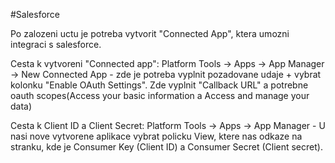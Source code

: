 #Salesforce

Po zalozeni uctu je potreba vytvorit "Connected App", ktera umozni integraci s salesforce. 

Cesta k vytvoreni "Connected app": Platform Tools → Apps → App Manager → New Connected App - zde je potreba vyplnit pozadovane udaje + vybrat kolonku "Enable OAuth Settings". Zde vyplnit "Callback URL" a potrebne oauth scopes(Access your basic information a Access and manage your data) 

Cesta k Client ID a Client Secret: Platform Tools → Apps → App Manager - U nasi nove vytvorene aplikace vybrat policku View, ktere nas odkaze na stranku, kde je Consumer Key (Client ID) a Consumer Secret (Client secret).